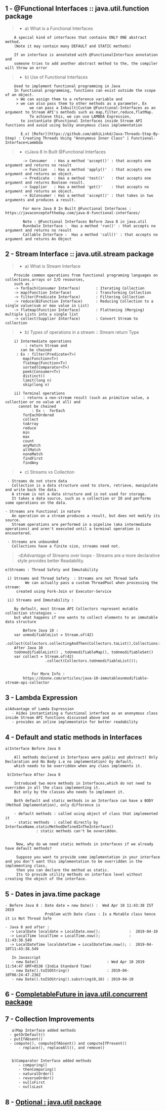 

## 1 - @Functional Interfaces :: java.util.function package

   > - a) What is a Functional Interfaces

	    A special kind of interfaces that contains ONLY ONE abstract method.
	    (Note it may contain many DEFAULT and STATIC methods)

	    If an interface is annotated with @FunctionalInterface annotation and 
	    someone tries to add another abstract method to the, the compiler will throw an error



   > - b) Use of Functional Interfaces
 
	    Used to implement functional programming in Java
	    In functional programming, functions can exist outside the scope of an object.
	     > We can assign them to a reference variable and 
	     > we can also pass them to other methods as a parameter, Ex  
               we can pass a Inbuilt|Custom @Functional-Interfaces as an argument to Stream API's methods such as map,filter,reduce,flatMap. 
               To achieve this, we can use LAMBDA Expression, 
	       to instantiate @Functional Interfaces inside Stream API functions and avoid using bulky anonymous class implementation
	       
	       E.x) [Refer](https://github.com/abhiLinkd/Java-Threads-Step-By-Step) : Creating Threads Using "Anonymous Inner Class" | Functional-Interface+Lammbda
   
   
   > - c)Java 8 In Built @Functional Interfaces
          
            -> Consumer   : Has a method 'accept()' : that accepts one argument and returns no result  
            -> Function   : Has a method 'apply()'  : that accepts one argument and returns an object.  
            -> Predicate  : Has a method 'test()'   : that accepts one argument and returns Boolean result.  
            -> Supplier   : Has a method 'get()'    : that accepts no  argument and returns an object.  
            -> BiConsumer : Has a method 'accept()' : that takes in two arguments and produces a result.  

            For more Java 8 In Built @Functional Interfaces : https://javaconceptoftheday.com/java-8-functional-interfaces/

            Note : @Functional Interfaces Before Java 8 in java.util
            Runnbale Interface :  Has a method 'run()' : that accepts no argument and returns no result 
            Callable Interface :  Has a method 'call()' : that accepts no argument and returns An Object 

   
   

## 2 - Stream Interface :: java.util.stream package


   > - a) What is Stream Interface
     
        Provide common operations from functional programing languages on collections,arrays or I/O resources,
        such as :
        -> forEach(Consumer Interface)       : Iterating Collection
        -> map(Function Interface)           : Transforming Collection
        -> filter(Predicate Interface)       : Filtering Collection  
        -> reduce(BiFunction Interface)      : Reducing Collection to a single value(sum or max value in List)
        -> flatmap(Function Interface)       : Flattening (Merging) multiple Lists into a single list 
        -> collect(Supplier Interface)       : Convert Stream to collection
   
   
   > - b) Types of operations in a stream :: Stream return Type
  
	    i) Intermediate operations 
	         : return Stream and 
		   can be chained
		 : Ex : filter(Predicate<T>)
			map(Function<T>)
			flatmap(Function<T>)
			sorted(Comparator<T>)
			peek(Consumer<T>)
			distinct()
			limit(long n)
			skip(long n)
			
	    ii) Terminal operations 
	        : returns a non-stream result (such as primitive value, a collection or no value at all) and 
		  cannot be chained
                : Ex :  forEach
			forEachOrdered
			collect
			toArray
			reduce
			min
			max
			count
			anyMatch
			allMatch
			noneMatch
			findFirst    
			findAny
	

 > - c) Streams vs Collection
         
	 - Streams do not store data
	   Collection is a data structure used to store, retrieve, manipulate and write back the data.
	   A stream is not a data structure and is not used for storage.
	   It takes a data source, such as a collection or IO and performs some operations on the data.
	   
	- Streams are Functional in nature
	   An operation on a stream produces a result, but does not modify its source.
	   Stream operations are performed in a pipeline (aka intermediate operations) and aren't executed until a terminal operation is encountered.
	   
	 - Streams are unbounded 
	   Collections have a finite size, streams need not.
 
 
 > -d)Advantage of Streams over loops 
       - Streams are a more declarative style provides better Readability.

  
    e)Streams : Thread Safety and Immutability 
 
	 i) Streams and Thread Safety  : Streams are not Thread Safe  
	         We can actually pass a custom ThreadPool when processing the stream: 
		 created using Fork-Join or Executor-Service
		 
	 ii) Streams and Immutability : 
		 
		By default, most Stream API Collectors represent mutable collection strategies — 
		but what happens if one wants to collect elements to an immutable data structure
	       
	        Before Java 10 : 
		var unmodifiableList = Stream.of(42)
                                        .collect(Collectors.collectingAndThen(Collectors.toList(),Collections::unmodifiableList));
		After Java 10 
		toUnmodifiableList() , toUnmodifiableMap(), toUnmodifiableSet()
		var collect = Stream.of(42)
		              .collect(Collectors.toUnmodifiableList());
				
				
                For More Info : 
	        https://dzone.com/articles/java-10-immutableunmodifiable-stream-api-collector
	  
	  		


## 3 - Lambda Expression

    a)Advantage of Lamda Expression 
       - Hides instantiating a functional interface as an anonymous class inside Stream API functions discussed above and
       - provides an inline implementatin for better readability
        
	
	
	
## 4 - Default and static methods in Interfaces


    a)Interface Before Java 8  
       
		All methods declared in Interfaces were public and abstract( Only Declaration and No Body i.e no implementation) by default,
		which needs to be overridden when any class implements it.
	
     b)Interface After Java 8
   
		Introduced two more methods in Interfaces,which do not need to overriden in all the class implementing it.
		But only by the classes who needs to implement it.

		Both default and static methods in an Interface can have a BODY (Method Implementation), only difference is

		- default methods : called using object of class that implemented it
		- static methods  : called directly by InterfaceName.staticMethodDefinedInTheInterface()
				  : static methods can't be ovveridden.


		 Now, why do we need static methods in interfaces if we already have default methods?

		 Suppose you want to provide some implementation in your interface and you don’t want this implementation to be overridden in the implementing class, 
		 then you can declare the method as static.
		 Its to provide utility methods on interface level without creating the object of the interface.

        
	
## 5 - Dates in java.time package

	- Before Java 8 : Date date = new Date() :  Wed Apr 10 11:43:38 IST 2019 
	                  Problem with Date class : Is a Mutable class hence it is Not Thread Safe
			  
	- Java 8 and after : 
	  -> LocalDate localdate = LocalDate.now();             :  2019-04-10
	  -> LocalTime localTime = LocalTime.now();             :  11:43:38.549
	  -> LocalDateTime localdateTime = LocalDateTime.now(); :  2019-04-10T11:43:38.549

       In Javascript 
       - new Date()                               : Wed Apr 10 2019 11:54:47 GMT+0530 (India Standard Time)  
       - new Date().toISOString()                 : 2019-04-10T06:24:47.236Z  
       - new Date().toISOString().substring(0,10) : 2019-04-10




## 6 - [CompletableFuture in java.util.concurrent package](https://github.com/abhiLinkd/Java-8-Features-Step-By-Step/tree/master/src/e_CompletableFuture)


## 7 - Collection Improvements 

       a)Map Interface added methods
	  - getOrDefault()
	  - putIfAbsent()
	  - compute(), computeIfAbsent() and computeIfPresent()
          - replace(), replaceAll(), and remove()
	  
       
       b)Comparator Interface added methods
          - comparing() 
          - thenComparing()
          - naturalOrder()
          - reverseOrder()
          - nullsFirst
          - nullsLast
	  
	  
## 8 - [Optional : java.util package](https://github.com/abhiLinkd/Java-8-Features-Step-By-Step/blob/master/src/1_Optional.md)

    

